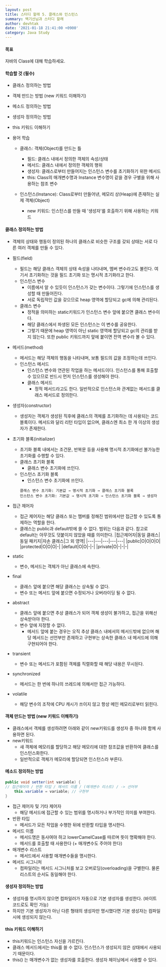 ```yaml
---
layout: post
title: 스터디 할래 5. 클래스와 인스턴스
summary: 백기선님과 스터디 할래
author: devhtak
date: '2021-01-18 21:41:00 +0900'
category: Java Study
---
```


#### 목표
자바의 Class에 대해 학습하세요.

#### 학습할 것 (필수)
- 클래스 정의하는 방법
- 객체 만드는 방법 (new 키워드 이해하기)
- 메소드 정의하는 방법
- 생성자 정의하는 방법
- this 키워드 이해하기

- 용어 학습
  - 클래스: 객체(Object)를 만드는 틀
    - 필드: 클래스 내에서 정의한 객체의 속성/상태
    - 메서드: 클래스 내에서 정의한 객체의 행위
    - 생성자: 클래스로부터 만들어지는 인스턴스 변수를 초기화하기 위한 메서드
    - this: Class의 매개변수명과 Instance 변수명이 같을 경우 구별을 위해 사용하는 참조 변수

  - 인스턴스(Instance): Class로부터 만들어낸, 메모리 상(Heap)에 존재하는 실제 객체(Object)
    - new 키워드: 인스턴스를 만들 때 '생성자'를 호출하기 위해 사용하는 키워드

#### 클래스 정의하는 방법

- 객체의 상태와 행동이 정의된 하나의 클래스로 비슷한 구조를 갖되 상태는 서로 다른 여러 객체를 만들 수 있다.
- 필드(field) 
  - 필드는 해당 클래스 객체의 상태 속성을 나타내며, 멤버 변수라고도 불린다. 여기서 초기화하는 것을 필드 초기화 또는 명시적 초기화라고 한다.
  - 인스턴스 변수 
    - 이름에서 알 수 있듯이 인스턴스가 갖는 변수이다. 그렇기에 인스턴스를 생성할 때 만들어진다. 
    - 서로 독립적인 값을 갖으므로 heap 영역에 할당되고 gc에 의해 관리된다.
  - 클래스 변수
    - 정적을 의미하는 static키워드가 인스턴스 변수 앞에 붙으면 클래스 변수이다. 
    - 해당 클래스에서 파생된 모든 인스턴스는 이 변수를 공유한다. 
    - 그렇기 때문에 heap 영역이 아닌 static 영역에 할당되고 gc의 관리를 받지 않는다. 또한 public 키워드까지 앞에 붙이면 전역 변수라 볼 수 있다.

- 메서드(method)
  - 메서드는 해당 객체의 행동을 나타내며, 보통 필드의 값을 조정하는데 쓰인다.
  - 인스턴스 메서드
    - 인스턴스 변수와 연관된 작업을 하는 메서드이다. 인스턴스를 통해 호출할 수 있으므로 반드시 먼저 인스턴스를 생성해야 한다.
    - 클래스 메서드
      - 정적 메서드라고도 한다. 일반적으로 인스턴스와 관계없는 메서드를 클래스 메서드로 정의한다.
- 생성자(constructor) 
  - 생성자는 객체가 생성된 직후에 클래스의 객체를 초기화하는 데 사용되는 코드 블록이다. 메서드와 달리 리턴 타입이 없으며, 클래스엔 최소 한 개 이상의 생성자가 존재한다.
- 초기화 블록(initializer) 
  - 초기화 블록 내에서는 조건문, 반복문 등을 사용해 명시적 초기화에선 불가능한 초기화를 수행할 수 있다.
  - 클래스 초기화 블록
    - 클래스 변수 초기화에 쓰인다.
  - 인스턴스 초기화 블록
    - 인스턴스 변수 초기화에 쓰인다.
    ```
    클래스 변수 초기화: 기본값 → 명시적 초기화 → 클래스 초기화 블록
    인스턴스 변수 초기화: 기본값 → 명시적 초기화 → 인스턴스 초기화 블록 → 생성자
    ```

- 접근 제어자 
  - 접근 제어자는 해당 클래스 또는 멤버를 정해진 범위에서만 접근할 수 있도록 통제하는 역할을 한다. 
  - 클래스는 public과 default밖에 쓸 수 없다. 범위는 다음과 같다. 참고로 default는 아무것도 덧붙이지 않았을 때를 의미한다.
    |접근제어자|동일 클래스|동일 패키지|자손 클래스|그 외 영역|
    |---|---|---|---|---|
    |public|O|O|O|O|
    |protected|O|O|O|-|
    |default|O|O|-|-|
    |private|O|-|-|-|
    
- static
  - 변수, 메서드는 객체가 아닌 클래스에 속한다.
- final
  - 클래스 앞에 붙으면 해당 클래스는 상속될 수 없다.
  - 변수 또는 메서드 앞에 붙으면 수정되거나 오버라이딩 될 수 없다.
- abstract
  - 클래스 앞에 붙으면 추상 클래스가 되어 객체 생성이 불가하고, 접근을 위해선 상속받아야 한다.
  - 변수 앞에 지정할 수 없다. 
    - 메서드 앞에 붙는 경우는 오직 추상 클래스 내에서의 메서드밖에 없으며 해당 메서드는 선언부만 존재하고 구현부는 상속한 클래스 내 메서드에 의해 구현되어야 한다.
- transient 
  - 변수 또는 메서드가 포함된 객체를 직렬화할 때 해당 내용은 무시된다.
- synchronized 
  - 메서드는 한 번에 하나의 쓰레드에 의해서만 접근 가능하다.
- volatile
  - 해당 변수의 조작에 CPU 캐시가 쓰이지 않고 항상 메인 메모리로부터 읽힌다.

#### 객체 만드는 방법 (new 키워드 이해하기)

- 클래스에서 객체를 생성하려면 아래와 같이 new키워드를 생성자 중 하나와 함께 사용하면 된다.
- new키워드
  - 새 객체에 메모리를 할당하고 해당 메모리에 대한 참조값을 반환하여 클래스를 인스턴스화한다.
  - 일반적으로 객체가 메모리에 할당되면 인스턴스라 부른다.

#### 메소드 정의하는 방법

```java
public void setter(int variable) {
// 접근제어자 / 반환 타입 / 메서드 이름 / (매개변수 리스트) / -> 선어부
    this.variable = variable; // 구현부
}
```
- 접근 제어자 및 기타 제어자 
  - 해당 메서드에 접근할 수 있는 범위를 명시하거나 부가적인 의미를 부여한다.
- 반환 타입
  - 메서드가 모든 작업을 수행한 뒤에 반환할 타입을 명시한다.
- 메서드 이름 
  - 메서드명은 동사여야 하고 lowerCamelCase를 따르며 뜻이 명확해야 한다. 
  - 메서드를 호출할 때 사용한다 (+ 매개변수도 주어야 한다)
- 매개변수 리스트
  - 메서드에서 사용할 매개변수들을 명시한다.
- 메서드 시그니처
  - 컴파일러는 메서드 시그니처를 보고 오버로딩(overloading)을 구별한다. 물론 리스트의 순서도 동일해야 한다.

#### 생성자 정의하는 방법

- 생성자를 명시하지 않으면 컴파일러가 자동으로 기본 생성자를 생성한다. (바이트 코드로도 확인 가능)
- 하지만 기본 생성자가 아닌 다른 형태의 생성자만 명시했다면 기본 생성자는 컴파일시에 생성되지 않는다.

#### this 키워드 이해하기

- this키워드는 인스턴스 자신을 가르킨다. 
- 클래스 메서드에서는 this를 쓸 수 없다. 인스턴스가 생성되지 않은 상태에서 사용되기 때문이다.
- this() 는 매개변수가 없는 생성자를 호출한다. 생성자 체이닝에서 사용할 수 있다.

